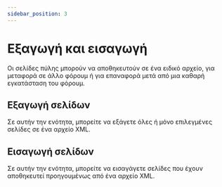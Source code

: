```yaml
---
sidebar_position: 3
---
```


# Εξαγωγή και εισαγωγή
Οι σελίδες πύλης μπορούν να αποθηκευτούν σε ένα ειδικό αρχείο, για μεταφορά σε άλλο φόρουμ ή για επαναφορά μετά από μια καθαρή εγκατάσταση του φόρουμ.

## Εξαγωγή σελίδων
Σε αυτήν την ενότητα, μπορείτε να εξάγετε όλες ή μόνο επιλεγμένες σελίδες σε ένα αρχείο XML.

## Εισαγωγή σελίδων
Σε αυτήν την ενότητα, μπορείτε να εισαγάγετε σελίδες που έχουν αποθηκευτεί προηγουμένως από ένα αρχείο XML.